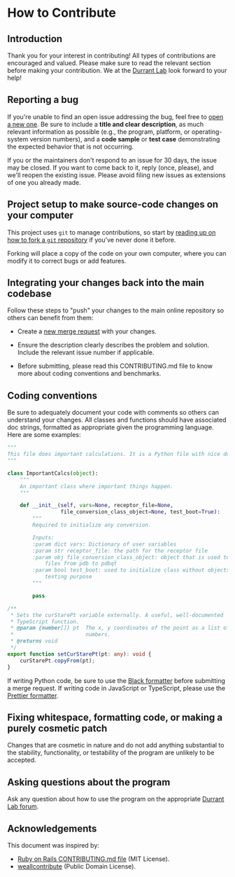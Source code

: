# How to Contribute

## Introduction

Thank you for your interest in contributing! All types of contributions are
encouraged and valued. Please make sure to read the relevant section before
making your contribution. We at the [Durrant Lab](http://durrantlab.com) look
forward to your help!

## Reporting a bug

If you're unable to find an open issue addressing the bug, feel free to [open
a new one](https://docs.gitlab.com/ee/user/project/issues/). Be sure to
include a **title and clear description**, as much relevant information as
possible (e.g., the program, platform, or operating-system version numbers),
and a **code sample** or **test case** demonstrating the expected behavior
that is not occurring.

If you or the maintainers don't respond to an issue for 30 days, the issue may
be closed. If you want to come back to it, reply (once, please), and we'll
reopen the existing issue. Please avoid filing new issues as extensions of one
you already made.

## Project setup to make source-code changes on your computer

This project uses `git` to manage contributions, so start by [reading up on
how to fork a `git`
repository](https://docs.gitlab.com/ee/user/project/repository/forking_workflow.html#creating-a-fork)
if you've never done it before.

Forking will place a copy of the code on your own computer, where you can
modify it to correct bugs or add features.

## Integrating your changes back into the main codebase

Follow these steps to "push" your changes to the main online repository so
others can benefit from them:

* Create a [new merge
  request](https://docs.gitlab.com/ee/user/project/merge_requests/creating_merge_requests.html)
  with your changes.

* Ensure the description clearly describes the problem and solution. Include
  the relevant issue number if applicable.

* Before submitting, please read this CONTRIBUTING.md file to know more about
  coding conventions and benchmarks.

## Coding conventions

Be sure to adequately document your code with comments so others can
understand your changes. All classes and functions should have associated doc
strings, formatted as appropriate given the programming language. Here are
some examples:

```python
"""
This file does important calculations. It is a Python file with nice doc strings.
"""

class ImportantCalcs(object):
    """
    An important class where important things happen.
    """

    def __init__(self, vars=None, receptor_file=None,
                 file_conversion_class_object=None, test_boot=True):
        """
        Required to initialize any conversion.

        Inputs:
        :param dict vars: Dictionary of user variables
        :param str receptor_file: the path for the receptor file
        :param obj file_conversion_class_object: object that is used to convert
            files from pdb to pdbqt
        :param bool test_boot: used to initialize class without objects for
            testing purpose
        """

        pass
```

```typescript
/**
 * Sets the curStarePt variable externally. A useful, well-documented
 * TypeScript function.
 * @param {number[]} pt  The x, y coordinates of the point as a list of
 *                       numbers.
 * @returns void
 */
export function setCurStarePt(pt: any): void {
    curStarePt.copyFrom(pt);
}
```

If writing Python code, be sure to use the [Black
formatter](https://black.readthedocs.io/en/stable/) before submitting a merge
request. If writing code in JavaScript or TypeScript, please use the [Prettier
formatter](https://marketplace.visualstudio.com/items?itemName=esbenp.prettier-vscode).

## Fixing whitespace, formatting code, or making a purely cosmetic patch

Changes that are cosmetic in nature and do not add anything substantial to the
stability, functionality, or testability of the program are unlikely to be
accepted.

## Asking questions about the program

Ask any question about how to use the program on the appropriate [Durrant Lab
forum](http://durrantlab.com/forums/).

## Acknowledgements

This document was inspired by:

* [Ruby on Rails CONTRIBUTING.md
  file](https://raw.githubusercontent.com/rails/rails/master/CONTRIBUTING.md)
  (MIT License).
* [weallcontribute](https://github.com/WeAllJS/weallcontribute/blob/latest/CONTRIBUTING.md)
  (Public Domain License).
